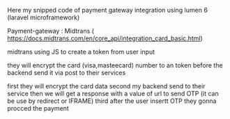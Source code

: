 Here my snipped code of payment gateway integration using lumen 6 (laravel microframework)

Payment-gateway : Midtrans ( https://docs.midtrans.com/en/core_api/integration_card_basic.html) 

midtrans using JS to create a token from user input 

they will encrypt the card (visa,masteecard) number to an token 
before the backend send it via post to their services 

first they will encrypt the card data 
second my backend send to their service then we will get a response with a value of url to send OTP (it can be use by redirect or IFRAME) 
third after the user insertt OTP they gonna procced the payment 
